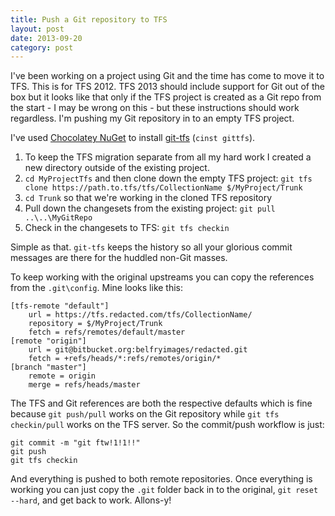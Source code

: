 ```yaml
---
title: Push a Git repository to TFS
layout: post
date: 2013-09-20
category: post
---
```


I've been working on a project using Git and the time has come to move it to TFS. This is for TFS 2012. TFS 2013 should include support for Git out of the box but it looks like that only if the TFS project is created as a Git repo from the start - I may be wrong on this - but these instructions should work regardless. I'm pushing my Git repository in to an empty TFS project.

I've used [Chocolatey NuGet](http://chocolatey.org/packages/gittfs) to install [git-tfs](https://github.com/git-tfs/git-tfs) (`cinst gittfs`).

1. To keep the TFS migration separate from all my hard work I created a new directory outside of the existing project.
2. `cd MyProjectTfs` and then clone down the empty TFS project: `git tfs clone https://path.to.tfs/tfs/CollectionName $/MyProject/Trunk`
3. `cd Trunk` so that we're working in the cloned TFS repository
4. Pull down the changesets from the existing project: `git pull ..\..\MyGitRepo`
5. Check in the changesets to TFS: `git tfs checkin`

Simple as that. `git-tfs` keeps the history so all your glorious commit messages are there for the huddled non-Git masses.

To keep working with the original upstreams you can copy the references from the `.git\config`. Mine looks like this:

	[tfs-remote "default"]
		url = https://tfs.redacted.com/tfs/CollectionName/
		repository = $/MyProject/Trunk
		fetch = refs/remotes/default/master
	[remote "origin"]
		url = git@bitbucket.org:belfryimages/redacted.git
		fetch = +refs/heads/*:refs/remotes/origin/*
	[branch "master"]
		remote = origin
		merge = refs/heads/master

The TFS and Git references are both the respective defaults which is fine because `git push/pull` works on the Git repository while `git tfs checkin/pull` works on the TFS server. So the commit/push workflow is just:

	git commit -m "git ftw!1!1!!"
	git push
	git tfs checkin

And everything is pushed to both remote repositories. Once everything is working you can just copy the `.git` folder back in to the original, `git reset --hard`, and get back to work. Allons-y!
